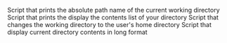 Script that prints the absolute path name of the current working directory
Script that prints the display the contents list of your directory
Script that changes the working directory to the user's home directory
Script that display current directory contents in long format
